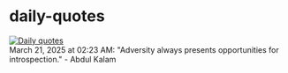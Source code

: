 # daily-quotes
[![Daily quotes](https://github.com/ceepu8/daily-quotes/actions/workflows/daily-quote.yml/badge.svg)](https://github.com/ceepu8/daily-quotes/actions/workflows/daily-quote.yml)<br/>
March 21, 2025 at 02:23 AM: "Adversity always presents opportunities for introspection." - Abdul Kalam
